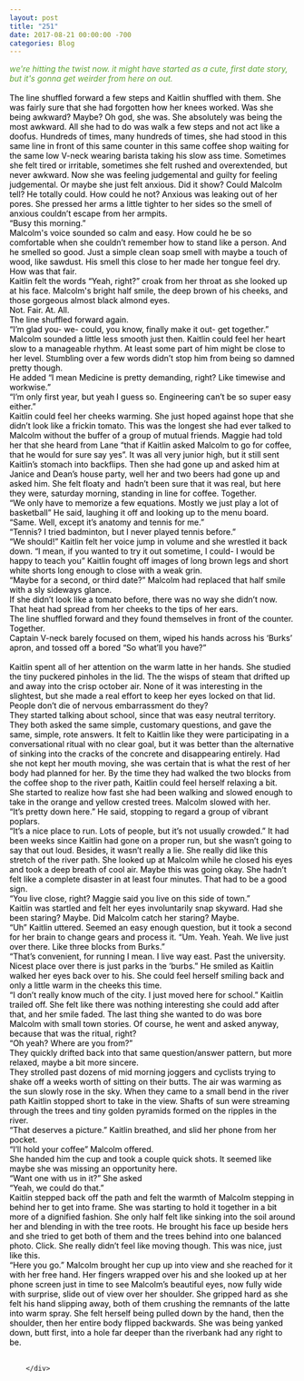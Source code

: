 ```yaml
---
layout: post
title: "251"
date: 2017-08-21 00:00:00 -700
categories: Blog
---
```


<div class="blog-content">
				<div class="paragraph"><span><em style=""><font color="#5fa233">we're hitting the twist now.&nbsp;it might have started as a cute, first date story, but it's&nbsp;gonna get weirder from here on out.</font></em><br><br><font color="#000000">The line shuffled forward a few steps and Kaitlin shuffled with them. She was fairly sure that she had forgotten how her knees worked. Was she being awkward? Maybe? Oh god, she was. She absolutely was being the most awkward. All she had to do was walk a few steps and not act like a doofus. Hundreds of times, many hundreds of times, she had stood in this same line in front of this same counter in this same coffee shop waiting for the same low V-neck wearing barista taking his slow ass time. Sometimes she felt tired or irritable, sometimes she felt rushed and overextended, but never awkward. Now she was feeling judgemental and guilty for feeling judgemental. Or maybe she just felt anxious. Did it show? Could Malcolm tell? He totally could. How could he not? Anxious was leaking out of her pores. She pressed her arms a little tighter to her sides so the smell of anxious couldn&rsquo;t escape from her armpits.</font></span><br><span></span><span><span style="color:rgb(0, 0, 0)">&ldquo;Busy this morning.&rdquo; </span></span><br><span></span><span><span style="color:rgb(0, 0, 0)">Malcolm's voice sounded so calm and easy. How could he be so comfortable when she couldn&rsquo;t remember how to stand like a person. And he smelled so good. Just a simple clean soap smell with maybe a touch of wood, like sawdust. His smell this close to her made her tongue feel dry. How was that fair.</span></span><br><span></span><span><span style="color:rgb(0, 0, 0)">Kaitlin felt the words &ldquo;Yeah, right?&rdquo; croak from her throat as she looked up at his face. Malcolm's bright half smile, the deep brown of his cheeks, and those gorgeous almost black almond eyes. </span></span><br><span></span><span><span style="color:rgb(0, 0, 0)">Not. Fair. At. All. </span></span><br><span></span><span><span style="color:rgb(0, 0, 0)">The line shuffled forward again. </span></span><br><span></span><span><span style="color:rgb(0, 0, 0)">&ldquo;I&rsquo;m glad you- we- could, you know, finally make it out- get together.&rdquo; Malcolm sounded a little less smooth just then. Kaitlin could feel her heart slow to a manageable rhythm. At least some part of him might be close to her level. Stumbling over a few words didn&rsquo;t stop him from being so damned pretty though. </span></span><br><span></span><span><span style="color:rgb(0, 0, 0)">He added &ldquo;I mean Medicine is pretty demanding, right? Like timewise and workwise.&rdquo;</span></span><br><span></span><span><span style="color:rgb(0, 0, 0)">&ldquo;I&rsquo;m only first year, but yeah I guess so. Engineering can&rsquo;t be so super easy either.&rdquo; </span></span><br><span></span><span><span style="color:rgb(0, 0, 0)">Kaitlin could feel her cheeks warming. She just hoped against hope that she didn&rsquo;t look like a frickin tomato. This was the longest she had ever talked to Malcolm without the buffer of a group of mutual friends. Maggie had told her that she heard from Lane &ldquo;that if Kaitlin asked Malcolm to go for coffee, that he would for sure say yes&rdquo;. It was all very junior high, but it still sent Kaitlin&rsquo;s stomach into backflips. Then she had gone up and asked him at Janice and Dean&rsquo;s house party, well her and two beers had gone up and asked him. She felt floaty and &nbsp;hadn&rsquo;t been sure that it was real, but here they were, saturday morning, standing in line for coffee. Together. </span></span><br><span></span><span><span style="color:rgb(0, 0, 0)">&ldquo;We only have to memorize a few equations. Mostly we just play a lot of basketball&rdquo; He said, laughing it off and looking up to the menu board. </span></span><br><span></span><span><span style="color:rgb(0, 0, 0)">&ldquo;Same. Well, except it&rsquo;s anatomy and tennis for me.&rdquo;</span></span><br><span></span><span><span style="color:rgb(0, 0, 0)">&ldquo;Tennis? I tried badminton, but I never played tennis before.&rdquo;</span></span><br><span></span><span><span style="color:rgb(0, 0, 0)">&ldquo;We should!&rdquo; Kaitlin felt her voice jump in volume and she wrestled it back down. &ldquo;I mean, if you wanted to try it out sometime, I could- I would be happy to teach you&rdquo; Kaitlin fought off images of long brown legs and short white shorts long enough to close with a weak grin.</span></span><br><span></span><span><span style="color:rgb(0, 0, 0)">&ldquo;Maybe for a second, or third date?&rdquo; Malcolm had replaced that half smile with a sly sideways glance.</span></span><br><span></span><span><span style="color:rgb(0, 0, 0)">If she didn&rsquo;t look like a tomato before, there was no way she didn&rsquo;t now. That heat had spread from her cheeks to the tips of her ears. </span></span><br><span></span><span><span style="color:rgb(0, 0, 0)">The line shuffled forward and they found themselves in front of the counter. Together. </span></span><br><span></span><span><span style="color:rgb(0, 0, 0)">Captain V-neck barely focused on them, wiped his hands across his &lsquo;Burks&rsquo; apron, and tossed off a bored &ldquo;So what&rsquo;ll you have?&rdquo;</span></span><br><span></span><br><span><span style="color:rgb(0, 0, 0)">Kaitlin spent all of her attention on the warm latte in her hands. She studied the tiny puckered pinholes in the lid. The the wisps of steam that drifted up and away into the crisp october air. None of it was interesting in the slightest, but she made a real effort to keep her eyes locked on that lid. People don&rsquo;t die of nervous embarrassment do they?</span></span><br><span></span><span><span style="color:rgb(0, 0, 0)">They started talking about school, since that was easy neutral territory. They both asked the same simple, customary questions, and gave the same, simple, rote answers. It felt to Kaitlin like they were participating in a conversational ritual with no clear goal, but it was better than the alternative of sinking into the cracks of the concrete and disappearing entirely. Had she not kept her mouth moving, she was certain that is what the rest of her body had planned for her. By the time they had walked the two blocks from the coffee shop to the river path, Kaitlin could feel herself relaxing a bit.</span></span><br><span></span><span><span style="color:rgb(0, 0, 0)">She started to realize how fast she had been walking and slowed enough to take in the orange and yellow crested trees. Malcolm slowed with her.</span></span><br><span></span><span><span style="color:rgb(0, 0, 0)">&ldquo;It&rsquo;s pretty down here.&rdquo; He said, stopping to regard a group of vibrant poplars.</span></span><br><span></span><span><span style="color:rgb(0, 0, 0)">&ldquo;It&rsquo;s a nice place to run. Lots of people, but it&rsquo;s not usually crowded.&rdquo; It had been weeks since Kaitlin had gone on a proper run, but she wasn&rsquo;t going to say that out loud. Besides, it wasn&rsquo;t really a lie. She really did like this stretch of the river path. She looked up at Malcolm while he closed his eyes and took a deep breath of cool air. Maybe this was going okay. She hadn&rsquo;t felt like a complete disaster in at least four minutes. That had to be a good sign.</span></span><br><span></span><span><span style="color:rgb(0, 0, 0)">&ldquo;You live close, right? Maggie said you live on this side of town.&rdquo;</span></span><br><span></span><span><span style="color:rgb(0, 0, 0)">Kaitlin was startled and felt her eyes involuntarily snap skyward. Had she been staring? Maybe. Did Malcolm catch her staring? Maybe. </span></span><br><span></span><span><span style="color:rgb(0, 0, 0)">&ldquo;Uh&rdquo; Kaitlin uttered. Seemed an easy enough question, but it took a second for her brain to change gears and process it. &ldquo;Um. Yeah. Yeah. We live just over there. Like three blocks from Burks.&rdquo;</span></span><br><span></span><span><span style="color:rgb(0, 0, 0)">&ldquo;That&rsquo;s convenient, for running I mean. I live way east. Past the university. Nicest place over there is just parks in the &lsquo;burbs.&rdquo; He smiled as Kaitlin walked her eyes back over to his. She could feel herself smiling back and only a little warm in the cheeks this time.</span></span><br><span></span><span><span style="color:rgb(0, 0, 0)">&ldquo;I don&rsquo;t really know much of the city. I just moved here for school.&rdquo; Kaitlin trailed off. She felt like there was nothing interesting she could add after that, and her smile faded. The last thing she wanted to do was bore Malcolm with small town stories. Of course, he went and asked anyway, because that was the ritual, right?</span></span><br><span></span><span><span style="color:rgb(0, 0, 0)">&ldquo;Oh yeah? Where are you from?&rdquo;</span></span><br><span></span><span><span style="color:rgb(0, 0, 0)">They quickly drifted back into that same question/answer pattern, but more relaxed, maybe a bit more sincere.</span></span><br><span></span><span><span style="color:rgb(0, 0, 0)">They strolled past dozens of mid morning joggers and cyclists trying to shake off a weeks worth of sitting on their butts. The air was warming as the sun slowly rose in the sky. When they came to a small bend in the river path Kaitlin stopped short to take in the view. Shafts of sun were streaming through the trees and tiny golden pyramids formed on the ripples in the river.</span></span><br><span></span><span><span style="color:rgb(0, 0, 0)">&ldquo;That deserves a picture.&rdquo; Kaitlin breathed, and slid her phone from her pocket. </span></span><br><span></span><span><span style="color:rgb(0, 0, 0)">&ldquo;I&rsquo;ll hold your coffee&rdquo; Malcolm offered. </span></span><br><span></span><span><span style="color:rgb(0, 0, 0)">She handed him the cup and took a couple quick shots. It seemed like maybe she was missing an opportunity here.</span></span><br><span></span><span><span style="color:rgb(0, 0, 0)">&ldquo;Want one with us in it?&rdquo; She asked</span></span><br><span></span><span><span style="color:rgb(0, 0, 0)">&ldquo;Yeah, we could do that.&rdquo;</span></span><br><span></span><span><span style="color:rgb(0, 0, 0)">Kaitlin stepped back off the path and felt the warmth of Malcolm stepping in behind her to get into frame. She was starting to hold it together in a bit more of a dignified fashion. She only half felt like sinking into the soil around her and blending in with the tree roots. He brought his face up beside hers and she tried to get both of them and the trees behind into one balanced photo. Click. She really didn&rsquo;t feel like moving though. This was nice, just like this. </span></span><br><span></span><span><span style="color:rgb(0, 0, 0)">&ldquo;Here you go.&rdquo; Malcolm brought her cup up into view and she reached for it with her free hand. Her fingers wrapped over his and she looked up at her phone screen just in time to see Malcolm&rsquo;s beautiful eyes, now fully wide with surprise, slide out of view over her shoulder. She gripped hard as she felt his hand slipping away, both of them crushing the remnants of the latte into warm spray. She felt herself being pulled down by the hand, then the shoulder, then her entire body flipped backwards. She was being yanked down, butt first, into a hole far deeper than the riverbank had any right to be.</span></span><br><span></span><br></div>

		</div>
        